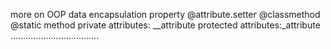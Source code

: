 more on OOP
data encapsulation
property
@attribute.setter
@classmethod
@static method
private attributes: __attribute
protected attributes:_attribute
...................................

